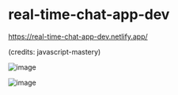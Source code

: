 # real-time-chat-app-dev
 
 https://real-time-chat-app-dev.netlify.app/

 (credits: javascript-mastery)


 ![image](https://github.com/Kylehtran/real-time-chat-app-dev/assets/24374880/65f26028-11f8-4bd9-919f-48ef53bf8317)

![image](https://github.com/Kylehtran/real-time-chat-app-dev/assets/24374880/fcbd332d-37c2-4d72-9a70-bd02110916bb)
